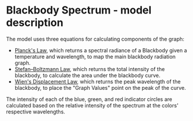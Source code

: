 # Blackbody Spectrum - model description

The model uses three equations for calculating components of the graph:

+ [Planck's Law](https://en.wikipedia.org/wiki/Planck%27s_law), which returns a spectral radiance of a Blackbody given a temperature and wavelength, to map the main blackbody radiation graph.
+ [Stefan–Boltzmann Law](https://en.wikipedia.org/wiki/Stefan%E2%80%93Boltzmann_law), which returns the total intensity of the blackbody, to calculate the area under the blackbody curve.
+ [Wien's Displacement Law](https://en.wikipedia.org/wiki/Wien%27s_displacement_law), which returns the peak wavelength of the blackbody, to place the "Graph Values" point on the peak of the curve.

The intensity of each of the blue, green, and red indicator circles are calculated based on the relative intensity of the spectrum at the colors' respective wavelengths.
